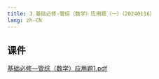 ```yaml
---
title: 3.基础必修-管综（数学）应用题（一）（20240116）
lang: zh-CN
---
```


## 课件
[基础必修—管综（数学）应用题1.pdf](..%2F..%2Fpublic%2Fmath%2F2.%E6%95%B0%E5%AD%A6-%E6%AD%A3%E5%BC%8F%E8%AF%BE%2F3.%E5%9F%BA%E7%A1%80%E5%BF%85%E4%BF%AE-%E7%AE%A1%E7%BB%BC%EF%BC%88%E6%95%B0%E5%AD%A6%EF%BC%89%E5%BA%94%E7%94%A8%E9%A2%98%EF%BC%88%E4%B8%80%EF%BC%89%EF%BC%8820240116%EF%BC%89%2F%E5%9F%BA%E7%A1%80%E5%BF%85%E4%BF%AE%E2%80%94%E7%AE%A1%E7%BB%BC%EF%BC%88%E6%95%B0%E5%AD%A6%EF%BC%89%E5%BA%94%E7%94%A8%E9%A2%981.pdf)



